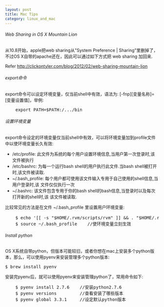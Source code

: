 ```yaml
---
layout: post
title: Mac Tips
category: linux_and_mac
---
```


###### Web Sharing in OS X Mountain Lion

从10.8开始，apple把web sharing从"System Preference | Sharing"里删掉了，不过OS X自带的apache还在，因此可以通过如下方式把 web sharing 加回来.

Refer <http://clickontyler.com/blog/2012/02/web-sharing-mountain-lion>

###### export命令

export命令可以设定环境变量，仅当前shell中有效，语法为: [-fnp][变量名称]=[变量设置值]，举例:

<pre class="prettyprint">
    export PATH=$PATH:/.../bin
</pre>

###### 设置环境变量

export命令设定的环境变量仅当前shell中有效，可以将环境变量加到profile文件中以使环境变量长久有效:
 
* /etc/profile: 此文件为系统的每个用户设置环境信息,当用户第一次登录时,该文件被执行
* /etc/bashrc: 为每一个运行bash shell的用户执行此文件.当bash shell被打开时,该文件被读取.
* ~/.bash_profile: 每个用户都可使用该文件输入专用于自己使用的shell信息,当用户登录时,该
文件仅仅执行一次
* ~/.bashrc: 该文件包含专用于你的bash shell的bash信息,当登录时以及每次打开新的shell时,该
该文件被读取.

比较常见的方法是在文件 ~/.bash_profile 里设置用户环境变量:

<pre class="prettyprint">
    $ echo '[[ -s "$HOME/.rvm/scripts/rvm" ]] && . "$HOME/.rvm/scripts/rvm" ' >> ~/.bash_profile    //设置环境变量
    $ source ~/.bash_profile    //使环境变量立刻生效
</pre>

###### Install python

OS X系统自带python，但版本可能较旧，或者你想在mac上安装多个python版本，那么，可以使用pyenv来安装管理多个python版本:

<pre class="prettyprint">
$ brew install pyenv
</pre>

安装完pyenv后，就可以使用pyenv来安装管理python了，常用命令如下:

<pre class="prettyprint">
    $ pyenv install 2.7.6    //安装python2.7.6
    $ pyenv versions         //查看安装了哪些版本
    $ pyenv global 3.3.1     //设定默认python版本
</pre>